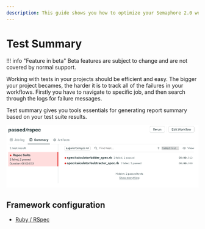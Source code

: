```yaml
---
description: This guide shows you how to optimize your Semaphore 2.0 workflow for monorepo projects.
---
```


# Test Summary

!!! info "Feature in beta"
    Beta features are subject to change and are not covered by normal support.

Working with tests in your projects should be efficient and easy. The bigger your project
becames, the harder it is to track all of the failures in your workflows. Firstly
you have to navigate to specific job, and then search through the logs for failure messages.

Test summary gives you tools essentials for generating report summary based on your test suite results.

![Test Summary Tab](img/test-summary/summary-tab.png)

## Framework configuration

- [Ruby / RSpec][ruby-test-summary]

[ruby-test-summary]: /programming-languages/ruby/#test-summary
[go-test-summary]: /programming-languages/go/#test-summary
[elixir-test-summary]: /programming-languages/elixir/#test-summary
